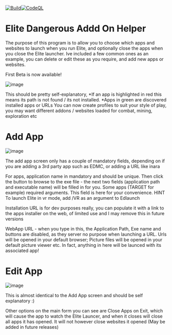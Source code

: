 [![Build](https://github.com/jimmyeao/Elite-Dangerous-Add-On-Helper/actions/workflows/Elite%20Dangerous%20Addd%20On%20Helper.yaml/badge.svg)](https://github.com/jimmyeao/Elite-Dangerous-Add-On-Helper/actions/workflows/Elite%20Dangerous%20Addd%20On%20Helper.yaml)[![CodeQL](https://github.com/jimmyeao/Elite-Dangerous-Add-On-Helper/actions/workflows/codeql.yml/badge.svg)](https://github.com/jimmyeao/Elite-Dangerous-Add-On-Helper/actions/workflows/codeql.yml)
# Elite Dangerous Addd On Helper
The purpose of this program is to allow you to choose which apps and websites to launch when you run Elite, and optionally close the apps when you close the Elite launcher. Ive included a few common ones as an example, you can delete or edit these as you require, and add new apps or websites.

First Beta is now available!

![image](https://user-images.githubusercontent.com/5197831/206279174-bcd98042-9ee2-41f7-81ad-ebdabfc8582f.png)

This should be pretty self-explanatory,
*If an app is highlighted in red this means its path is not found / its not installed.
*Apps in green are discovered installed apps or URLs
You can now create profiles to suit your style of play, you may want different addons / websites loaded for combat, mining, exploration etc

# Add App

![image](https://user-images.githubusercontent.com/5197831/206279805-dc599b10-6645-4099-b94f-804df4a1db11.png)

The add app screen only has a couple of mandatory fields, depending on if you are adding a 3rd party app such as EDMC, or adding a URL like inara

For apps, application name in mandatory and should be unique. Then click the button to browse to the exe file - the next two fields (application path and executable name) will be filled in for you.
Some apps (TARGET for example) required arguments. This field is here for your convenience. HINT To launch Elite in vr mode, add /VR as an argument to Edlaunch

Installation URL is for dev purposes really, you can populate it with a link to the apps installer on the web, of limited use and I may remove this in future versions

WebApp URL - when you type in this, the Application Path, Exe name and buttons are disabled, as they server no purpose when launching a URL. Urls will be opened in your default browser; Picture files will be opened in your default picture viewer etc. In fact, anything in here will be launced with its associated app!

# Edit App

![image](https://user-images.githubusercontent.com/5197831/206280130-ef747763-51a6-4659-a677-dab638ebecb5.png)

This is almost identical to the Add App screen and should be self explanatory :)


Other options on the main form you can see are Close Apps on Exit, which will cause the app to watch the Elite Launcer, and when it closes will close all apps it has opened. It will not however close websites it opened (May be added in future releases)

